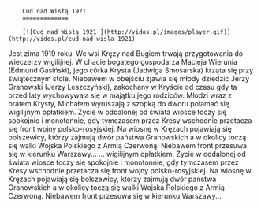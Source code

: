 
        Cud nad Wisłą 1921 
        =============
        
        [![Cud nad Wisłą 1921 ](http://vidos.pl/images/player.gif)](http://vidos.pl/cud-nad-wisla-1921)
        
        
 Jest zima 1919 roku. We wsi Kręzy nad Bugiem trwają przygotowania do wieczerzy wigilijnej. W chacie bogatego gospodarza Macieja Wierunia (Edmund Gasiński), jego córka Krysta (Jadwiga Smosarska) krząta się przy świątecznym stole. Niebawem w obejściu zjawia się młody dziedzic Jerzy Granowski (Jerzy Leszczyński), zakochany w Kryście od czasu gdy ta przed laty wychowywała się w majątku jego rodziców. Młodzi wraz z bratem Krysty, Michałem wyruszają z szopką do dworu połamać się wigilijnym opłatkiem. Życie w oddalonej od świata wiosce toczy się spokojnie i monotonnie, gdy tymczasem przez Kresy wschodnie przetacza się front wojny polsko-rosyjskiej. Na wiosnę w Kręzach pojawiają się bolszewicy, którzy zajmują dwór państwa Granowskich a w okolicy toczą się walki Wojska Polskiego z Armią Czerwoną. Niebawem front przesuwa się w kierunku Warszawy...   ... wigilijnym opłatkiem. Życie w oddalonej od świata wiosce toczy się spokojnie i monotonnie, gdy tymczasem przez Kresy wschodnie przetacza się front wojny polsko-rosyjskiej. Na wiosnę w Kręzach pojawiają się bolszewicy, którzy zajmują dwór państwa Granowskich a w okolicy toczą się walki Wojska Polskiego z Armią Czerwoną. Niebawem front przesuwa się w kierunku Warszawy...
    